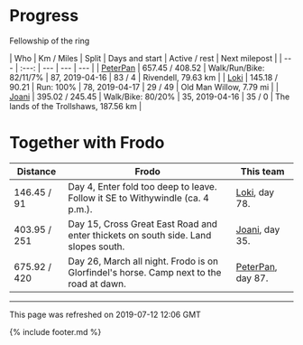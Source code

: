 
# Progress

Fellowship of the ring

| Who | Km / Miles | Split | Days and start | Active / rest | Next milepost |
| --- | :---: | --- | --- | --- |
| [PeterPan](users/PeterPan.md) | 657.45 / 408.52 | Walk/Run/Bike: 82/11/7% | 87, 2019-04-16 | 83 / 4 | Rivendell, 79.63 km |
| [Loki](users/Loki.md) | 145.18 / 90.21 | Run: 100% | 78, 2019-04-17 | 29 / 49 | Old Man Willow, 7.79 mi |
| [Joani](users/Joani.md) | 395.02 / 245.45 | Walk/Bike: 80/20% | 35, 2019-04-16 | 35 / 0 | The lands of the Trollshaws, 187.56 km |

# Together with Frodo

| Distance | Frodo | This team |
| --- | --- | --- |
| 146.45 / 91 | Day 4, Enter fold too deep to leave. Follow it SE to Withywindle (ca. 4 p.m.). |  [Loki](users/Loki.md), day 78. |
| 403.95 / 251 | Day 15, Cross Great East Road and enter thickets on south side. Land slopes south. |  [Joani](users/Joani.md), day 35. |
| 675.92 / 420 | Day 26, March all night. Frodo is on Glorfindel's horse. Camp next to the road at dawn. |  [PeterPan](users/PeterPan.md), day 87. |

---
This page was refreshed on 2019-07-12 12:06 GMT

{% include footer.md %}
